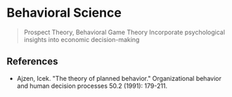 
# Behavioral Science

> Prospect Theory, Behavioral Game Theory
> Incorporate psychological insights into economic decision-making

## References

- Ajzen, Icek. "The theory of planned behavior." Organizational behavior and human decision processes 50.2 (1991): 179-211.
